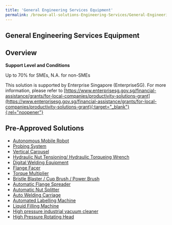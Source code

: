 ```yaml
---
title: 'General Engineering Services Equipment'
permalink: /browse-all-solutions-Engineering-Services/General-Engineering-Services-Equipment
---
```


## General Engineering Services Equipment
## Overview

**Support Level and Conditions**

Up to 70% for SMEs, N.A. for non-SMEs

This solution is supported by Enterprise Singapore (EnterpriseSG). For more information, please refer to [https://www.enterprisesg.gov.sg/financial-assistance/grants/for-local-companies/productivity-solutions-grant](https://www.enterprisesg.gov.sg/financial-assistance/grants/for-local-companies/productivity-solutions-grant){:target="_blank"}{:rel="noopener"}

## Pre-Approved Solutions

- <a href='/productivity-solutions-grant/solutionrepo/solution28' target='_blank'>Autonomous Mobile Robot</a><br>
- <a href='/productivity-solutions-grant/solutionrepo/solution94' target='_blank'>Probing System</a><br>
- <a href='/productivity-solutions-grant/solutionrepo/solution161' target='_blank'>Vertical Carousel</a><br>
- <a href='/productivity-solutions-grant/solutionrepo/solution956' target='_blank'>Hydraulic Nut Tensioning/ Hydraulic Torqueing Wrench</a><br>
- <a href='/productivity-solutions-grant/solutionrepo/solution1288' target='_blank'>Digital Welding Equipment </a><br>
- <a href='/productivity-solutions-grant/solutionrepo/solution1471' target='_blank'>Flange Facer</a><br>
- <a href='/productivity-solutions-grant/solutionrepo/solution1472' target='_blank'>Torque Multiplier</a><br>
- <a href='/productivity-solutions-grant/solutionrepo/solution1473' target='_blank'>Bristle Blaster / Cup Brush / Power Brush</a><br>
- <a href='/productivity-solutions-grant/solutionrepo/solution1474' target='_blank'>Automatic Flange Spreader</a><br>
- <a href='/productivity-solutions-grant/solutionrepo/solution1475' target='_blank'>Automatic Nut Splitter</a><br>
- <a href='/productivity-solutions-grant/solutionrepo/solution1963' target='_blank'>Auto Welding Carriage</a><br>
- <a href='/productivity-solutions-grant/solutionrepo/solution2074' target='_blank'>Automated Labelling Machine </a><br>
- <a href='/productivity-solutions-grant/solutionrepo/solution2075' target='_blank'>Liquid Filling Machine</a><br>
- <a href='/productivity-solutions-grant/solutionrepo/solution2076' target='_blank'>High pressure industrial vacuum cleaner</a><br>
- <a href='/productivity-solutions-grant/solutionrepo/solution2077' target='_blank'>High Pressure Rotating Head</a><br>
